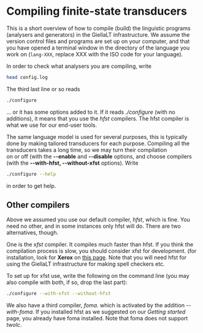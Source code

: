 # Compiling finite-state transducers

This is a short overview of how to compile (build) the linguistic programs (analysers and generators) in the GiellaLT infrastructure.
We assume the version control files and programs are set up on your computer,
and that you have opened a terminal window in the directory of the language you work on (`lang-XXX`, replace XXX with the ISO code for your language).

In order to check what analysers you are compiling, write

```sh
head config.log
```

The third last line or so reads

```sh
./configure
```

... or it has some options added to it.
If it reads _./configure_ (with no additions), it
means that you use the _hfst_ compilers. The hfst compiler is what we use for our end-user tools.

The same language model is used for several purposes, this is typically done by making tailored transducers for each purpose. Compiling all the transducers takes a long time, so we may turn their compilation  
on or off (with the **--enable** and **--disable**
options, and choose compilers
(with the **--with-hfst, --without-xfst** options). Write

```sh
./configure --help
```

in order to get help.

## Other compilers

Above we assumed you use our default compiler, _hfst_, which is fine. You need no other, and in some instances only hfst will do. There are two alternatives, though.

One is the _xfst_ compiler. It compiles much faster than hfst. If you think the compilation process is slow, you should consider xfst for development. (for installation, look for **Xerox** on [this page](https://giellalt.github.io/infra/GettingStartedOnTheMac.html). Note that you will need hfst for using the GiellaLT infrastructure for making spell checkers etc.

To set up for xfst use, write the following on the command line (you may also compile with both, if so, drop the last part):

```sh
./configure --with-xfst --without-hfst
```

We also have a third compiler, _foma_. which is activated by the addition _--with-foma_. If you installed hfst as we suggested on our _Getting started_ page, you already have foma installed. Note that foma does not support _twolc_.
